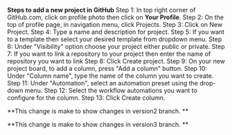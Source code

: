 **Steps to add a new project in GitHub**
Step 1: In top right corner of GitHub.com, click on profile photo then click on **Your Profile**.
Step 2: On the top of profile page, in navigation menu, click  Projects.
Step 3: Click on New Project.
Step 4: Type a name and description for project.
Step 5: If you want to a template then select your desired template from dropdown menu.
Step 6: Under "Visibility" option choose your project either public or private.
Step 7: If you want to link a repository to your project then enter the name of repository you want to link
Step 8: Click Create project.
Step 9: On your new project board, to add a column, press "Add a column" button.
Step 10: Under "Column name", type the name of the column you want to create.
Step 11: Under "Automation", select an automation preset using the drop-down menu.
Step 12: Select the workflow automations you want to configure for the column.
Step 13: Click Create column.

**This change is make to show changes in version2 branch.  **

**This change is make to show changes in version3 branch.  **
